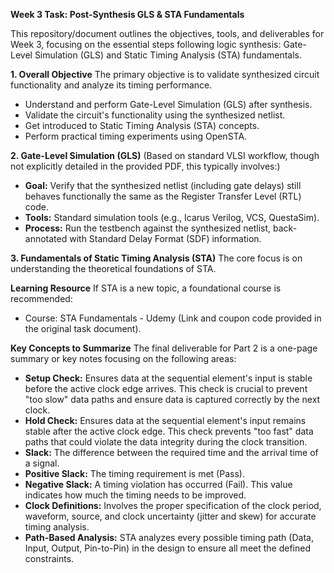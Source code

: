 **Week 3 Task: Post-Synthesis GLS & STA Fundamentals**

This repository/document outlines the objectives, tools, and deliverables for Week 3, focusing on the essential steps following logic synthesis: Gate-Level Simulation (GLS) and Static Timing Analysis (STA) fundamentals.

**1. Overall Objective**
The primary objective is to validate synthesized circuit functionality and analyze its timing performance.
- Understand and perform Gate-Level Simulation (GLS) after synthesis.
- Validate the circuit's functionality using the synthesized netlist.
- Get introduced to Static Timing Analysis (STA) concepts.
- Perform practical timing experiments using OpenSTA.

**2. Gate-Level Simulation (GLS)**
(Based on standard VLSI workflow, though not explicitly detailed in the provided PDF, this typically involves:)
- **Goal:** Verify that the synthesized netlist (including gate delays) still behaves functionally the same as the Register Transfer Level (RTL) code.
- **Tools:** Standard simulation tools (e.g., Icarus Verilog, VCS, QuestaSim).
- **Process:** Run the testbench against the synthesized netlist, back-annotated with Standard Delay Format (SDF) information.

**3. Fundamentals of Static Timing Analysis (STA)**
The core focus is on understanding the theoretical foundations of STA.

**Learning Resource**
If STA is a new topic, a foundational course is recommended:
- Course: STA Fundamentals - Udemy (Link and coupon code provided in the original task document).

**Key Concepts to Summarize**
The final deliverable for Part 2 is a one-page summary or key notes focusing on the following areas:
- **Setup Check:** Ensures data at the sequential element's input is stable before the active clock edge arrives. This check is crucial to prevent "too slow" data paths and ensure data is captured correctly by the next clock.
- **Hold Check:** Ensures data at the sequential element's input remains stable after the active clock edge. This check prevents "too fast" data paths that could violate the data integrity during the clock transition.
- **Slack:** The difference between the required time and the arrival time of a signal.
- **Positive Slack:** The timing requirement is met (Pass).
- **Negative Slack:** A timing violation has occurred (Fail). This value indicates how much the timing needs to be improved.
- **Clock Definitions:** Involves the proper specification of the clock period, waveform, source, and clock uncertainty (jitter and skew) for accurate timing analysis.
- **Path-Based Analysis:** STA analyzes every possible timing path (Data, Input, Output, Pin-to-Pin) in the design to ensure all meet the defined constraints.
